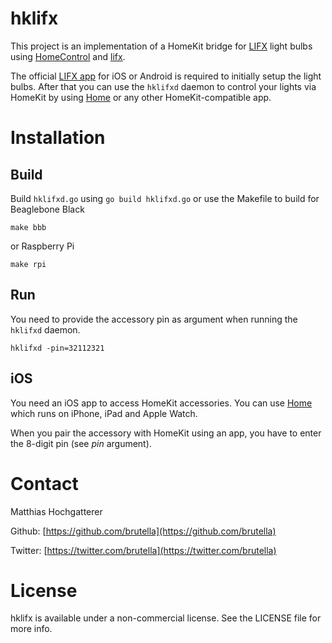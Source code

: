 # hklifx

This project is an implementation of a HomeKit bridge for [LIFX](http://www.lifx.com) light bulbs using [HomeControl](https://github.com/brutella/hc) and [lifx](https://github.com/wolfeidau/lifx).

The official [LIFX app](http://www.lifx.com/pages/go) for iOS or Android is required to initially setup the light bulbs. After that you can use the `hklifxd` daemon to control your lights via HomeKit by using [Home][home] or any other HomeKit-compatible app.

# Installation

## Build

Build `hklifxd.go` using `go build hklifxd.go` or use the Makefile to build for Beaglebone Black
    
    make bbb
    
or Raspberry Pi

    make rpi

## Run

You need to provide the accessory pin as argument when running the `hklifxd` daemon.

    hklifxd -pin=32112321


## iOS

You need an iOS app to access HomeKit accessories. You can use [Home][home] which runs on iPhone, iPad and Apple Watch.

When you pair the accessory with HomeKit using an app, you have to enter the 8-digit pin (see *pin* argument).

[home]: http://selfcoded.com/home

# Contact

Matthias Hochgatterer

Github: [https://github.com/brutella](https://github.com/brutella)

Twitter: [https://twitter.com/brutella](https://twitter.com/brutella)

# License

hklifx is available under a non-commercial license. See the LICENSE file for more info.